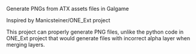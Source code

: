 Generate PNGs from ATX assets files in Galgame

Inspired by Manicsteiner/ONE_Ext project

This project can properly generate PNG files, unlike the python code in ONE_Ext project that would generate files with incorrect alpha layer when merging layers.
